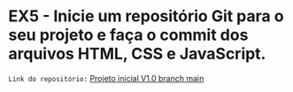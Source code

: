 # EX5 - Inicie um repositório Git para o seu projeto e faça o commit dos arquivos HTML, CSS e JavaScript.

`Link do repositório:` [Projeto inicial V1.0 branch main](https://github.com/vinicius-lab365/M1S06-Ex5/tree/31e142a1a48a4bcc2e3b53a7ab9bdc60e791bac1)